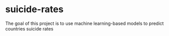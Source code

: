 # suicide-rates
The goal of this project is to use machine learning-based models to predict countries suicide rates
